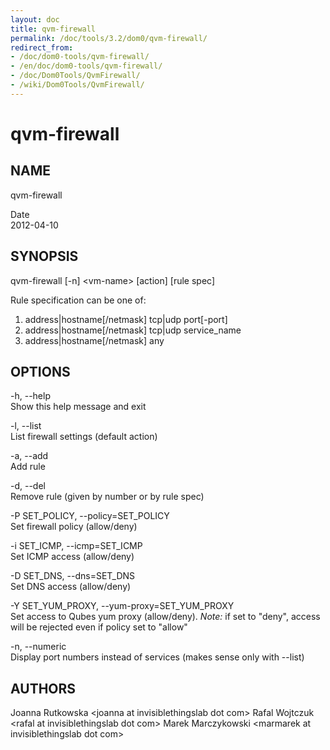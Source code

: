 ```yaml
---
layout: doc
title: qvm-firewall
permalink: /doc/tools/3.2/dom0/qvm-firewall/
redirect_from:
- /doc/dom0-tools/qvm-firewall/
- /en/doc/dom0-tools/qvm-firewall/
- /doc/Dom0Tools/QvmFirewall/
- /wiki/Dom0Tools/QvmFirewall/
---
```


qvm-firewall
============

NAME
----

qvm-firewall

Date  
2012-04-10

SYNOPSIS
--------

qvm-firewall [-n] \<vm-name\> [action] [rule spec]

Rule specification can be one of:  
1.  address|hostname[/netmask] tcp|udp port[-port]
2.  address|hostname[/netmask] tcp|udp service\_name
3.  address|hostname[/netmask] any

OPTIONS
-------

-h, --help  
Show this help message and exit

-l, --list  
List firewall settings (default action)

-a, --add  
Add rule

-d, --del  
Remove rule (given by number or by rule spec)

-P SET\_POLICY, --policy=SET\_POLICY  
Set firewall policy (allow/deny)

-i SET\_ICMP, --icmp=SET\_ICMP  
Set ICMP access (allow/deny)

-D SET\_DNS, --dns=SET\_DNS  
Set DNS access (allow/deny)

-Y SET\_YUM\_PROXY, --yum-proxy=SET\_YUM\_PROXY  
Set access to Qubes yum proxy (allow/deny). *Note:* if set to "deny", access will be rejected even if policy set to "allow"

-n, --numeric  
Display port numbers instead of services (makes sense only with --list)

AUTHORS
-------

Joanna Rutkowska \<joanna at invisiblethingslab dot com\>
Rafal Wojtczuk \<rafal at invisiblethingslab dot com\>
Marek Marczykowski \<marmarek at invisiblethingslab dot com\>
